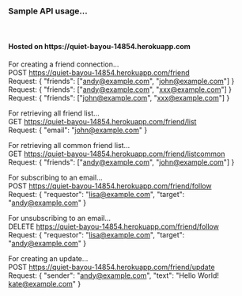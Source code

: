<h3>Sample API usage...</h3><br />
<h4>Hosted on https://quiet-bayou-14854.herokuapp.com</h4> <p />

For creating a friend connection... <br />
POST https://quiet-bayou-14854.herokuapp.com/friend <br />
Request: { "friends": ["andy@example.com", "john@example.com"] } <br />
Request: { "friends": ["andy@example.com", "xxx@example.com"] } <br />
Request: { "friends": ["john@example.com", "xxx@example.com"] } <p />

For retrieving all friend list...  <br />
GET  https://quiet-bayou-14854.herokuapp.com/friend/list <br />
Request: { "email":  "john@example.com" } <p />

For retrieving all common friend list... <br />
GET  https://quiet-bayou-14854.herokuapp.com/friend/listcommon <br />
Request: { "friends": ["andy@example.com", "john@example.com"] } <p />

For subscribing to an email... <br />
POST  https://quiet-bayou-14854.herokuapp.com/friend/follow <br />
Request: { "requestor": "lisa@example.com", "target": "andy@example.com" } <p />

For unsubscribing to an email... <br />
DELETE https://quiet-bayou-14854.herokuapp.com/friend/follow <br />
Request: { "requestor": "lisa@example.com", "target": "andy@example.com" } <p />

For creating an update... <br />
POST https://quiet-bayou-14854.herokuapp.com/friend/update <br />
Request: { "sender": "andy@example.com", "text": "Hello World! kate@example.com" } <p />
